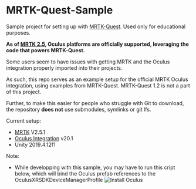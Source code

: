 # MRTK-Quest-Sample

Sample project for setting up with [MRTK-Quest](https://github.com/provencher/MRTK-Quest). Used only for educational purposes.

**As of [MRTK 2.5](https://microsoft.github.io/MixedRealityToolkit-Unity/version/releases/2.5.0/Documentation/ReleaseNotes.html), Oculus platforms are officially supported, leveraging the code that powers MRTK-Quest.**

Some users seem to have issues with getting MRTK and the Oculus integration properly imported into their projects.

As such, this repo serves as an example setup for the official MRTK Oculus integration, using examples from MRTK-Quest. MRTK-Quest 1.2 is not a part of this project.

Further, to make this easier for people who struggle with Git to download, the repository **does not** use submodules, symlinks or git lfs.

Current setup:
- [MRTK](https://github.com/microsoft/MixedRealityToolkit-Unity) V2.5.1
- [Oculus Integration](https://assetstore.unity.com/packages/tools/integration/oculus-integration-82022) v20.1
- Unity 2019.4.12f1

Note:
- While developping with this sample, you may have to run this cript below, which will bind the Oculus prefab references to the OculusXRSDKDeviceManagerProfile  ![Install Oculus](https://user-images.githubusercontent.com/7420990/97363151-81ef0700-1878-11eb-9b49-0dc26e120a79.png)
